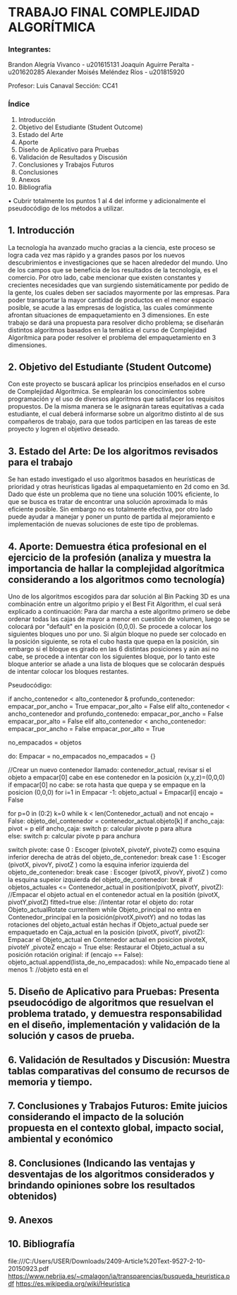 # TRABAJO FINAL COMPLEJIDAD ALGORÍTMICA

### Integrantes:
Brandon Alegría Vivanco - u201615131
Joaquín Aguirre Peralta - u201620285
Alexander Moisés Meléndez Ríos - u201815920

Profesor:	Luis Canaval
Sección:	CC41

### Índice

1. Introducción
2. Objetivo del Estudiante (Student Outcome)
3. Estado del Arte
4. Aporte
5. Diseño de Aplicativo para Pruebas
6. Validación de Resultados y Discusión
7. Conclusiones y Trabajos Futuros
8. Conclusiones
9. Anexos
10. Bibliografía

• Cubrir totalmente los puntos 1 al 4 del informe y adicionalmente el pseudocódigo de los métodos a utilizar.

## 1. Introducción
La tecnología ha avanzado mucho gracias a la ciencia, este proceso se logra cada vez mas rápido y a grandes pasos por los nuevos descubrimientos e investigaciones que se hacen alrededor del mundo. Uno de los campos que se beneficia de los resultados de la tecnología, es el comercio. Por otro lado, cabe mencionar que existen constantes y crecientes necesidades que van surgiendo sistemáticamente por pedido de la gente, los cuales deben ser saciados mayormente por las empresas. 
Para poder transportar la mayor cantidad de productos en el menor espacio posible, se acude a las empresas de logística, las cuales comúnmente afrontan situaciones de empaquetamiento en 3 dimensiones. 
En este trabajo se dará una propuesta para resolver dicho problema; se diseñarán distintos algoritmos basados en la temática el curso de Complejidad Algorítmica para poder resolver el problema del empaquetamiento en 3 dimensiones.


## 2. Objetivo del Estudiante (Student Outcome)
Con este proyecto se buscará aplicar los principios enseñados en el curso de Complejidad Algorítmica. Se emplearán los conocimientos sobre programación y el uso de diversos algoritmos que satisfacer los requisitos propuestos. De la misma manera se le asignarán tareas equitativas a cada estudiante, el cual deberá informarse sobre un algoritmo distinto al de sus compañeros de trabajo, para que todos participen en las tareas de este proyecto y logren el objetivo deseado.


## 3. Estado del Arte: De los algoritmos revisados para el trabajo
Se han estado investigado el uso algoritmos basados en heurísticas de prioridad y otras heurísticas ligadas al empaquetamiento en 2d como en 3d. Dado que éste un problema que no tiene una solución 100% eficiente, lo que se busca es tratar de encontrar una solución aproximada lo más eficiente posible. Sin embargo no es totalmente efectiva, por otro lado puede ayudar a manejar y poner un punto de partida al mejoramiento e implementación de nuevas soluciones de este tipo de problemas.

## 4. Aporte: Demuestra ética profesional en el ejercicio de la profesión (analiza y muestra la importancia de hallar la complejidad algorítmica considerando a los algoritmos como tecnología)
Uno de los algoritmos escogidos para dar solución al Bin Packing 3D es una combinación entre un algoritmo pripio y el Best Fit Algorithm, el cual será explicado a continuación:
Para dar marcha a este algoritmo primero se debe ordenar todas las cajas de mayor a menor en cuestión de volumen, luego se colocará por "default" en la posición (0,0,0). Se procede a colocar los siguientes bloques uno por uno. Si algún bloque no puede ser colocado en la posición siguiente, se rota el cubo hasta que quepa en la posición, sin embargo si el bloque es girado en las 6 distintas posiciones y aún así no cabe, se procede a intentar con los siguientes bloque, por lo tanto este bloque anterior se añade a una lista de bloques que se colocarán después de intentar colocar los bloques restantes.  

Pseudocódigo:

if ancho_contenedor < alto_contenedor & profundo_contenedor:
  empacar_por_ancho = True
  empacar_por_alto = False 
elif alto_contenedor < ancho_contenedor and profundo_contenedo:
  empacar_por_ancho = False
  empacar_por_alto = False
elif alto_contenedor < ancho_contenedor:
  empacar_por_ancho = False
  empacar_por_alto = True
  
  no_empacados = objetos
  
 
do:
  Empacar = no_empacados
  no_empacados = {}
  
  //Crear un nuevo contenedor llamado: contenedor_actual, revisar si el objeto a empacar[0] cabe en ese contenedor en la posición         (x,y,z)=(0,0,0)  
  if empacar[0] no cabe:
    se rota hasta que quepa y se empaque en la posicion (0,0,0)
  for i=1 in Empacar -1:
    objeto_actual = Empacar[i]
    encajo = False
    
  for p=0 in (0:2)
    k=0
    while k < len(Contenedor_actual) and not encajo = False:
      objeto_del_contenedor = contenedor_actual.objeto[k]
        if ancho_caja:
          pivot = p
        elif ancho_caja:
          switch p:
            calcular pivote p para altura    
        else: 
          switch p:
            calcular pivote p para anchura
  
  
  switch pivote:
    case 0 : Escoger (pivoteX, pivoteY, pivoteZ) como esquina inferior derecha de atrás del objeto_de_contenedor: break
    case 1 : Escoger (pivotX, pivovY, pivotZ ) como la esquina inferior izquierda del objeto_de_contenedor: break
    case  : Escoger (pivotX, pivovY, pivotZ ) como la esquina supeior izquierda del objeto_de_contenedor: break
    if objetos_actuales <= Contenedor_actual in position(pivotX, pivotY, pivotZ):
    //Empacar el objeto actual en el contenedor actual en la positión (pivotX, pivotY,pivotZ)
    fitted=true
  else:
  //intentar rotar el objeto
    do: 
    rotar Objeto_actualRotate currenItem
    while Objeto_principal no entra en Contenedor_principal en la posición(pivotX,pivotY) and 
    no todas las rotaciones del objeto_actual están hechas
    if Objeto_actual puede ser empaquetado en Caja_actual en la posición (pivotX, pivotY, pivotZ): 
      Empacar el Objeto_actual en Contenedor actual en posicion pivoteX, pivoteY ,pivoteZ
      encajo = True
    else:
      Restaurar el Objeto_actual a su posición rotación original:
    if (encajo == False):
    objeto_actual.append(lista_de_no_empacados):
  while No_empacado tiene al menos 1:
    //objeto está en el 
  

## 5. Diseño de Aplicativo para Pruebas: Presenta pseudocódigo de algoritmos que resuelvan el problema tratado, y demuestra responsabilidad en el diseño, implementación y validación de la solución y casos de prueba.

## 6. Validación de Resultados y Discusión: Muestra tablas comparativas del consumo de recursos de memoria y tiempo.

## 7. Conclusiones y Trabajos Futuros: Emite juicios considerando el impacto de la solución propuesta en el contexto global, impacto social, ambiental y económico

## 8. Conclusiones (Indicando las ventajas y desventajas de los algoritmos considerados y brindando opiniones sobre los resultados obtenidos)

## 9. Anexos

## 10. Bibliografía
file:///C:/Users/USER/Downloads/2409-Article%20Text-9527-2-10-20150923.pdf
https://www.nebrija.es/~cmalagon/ia/transparencias/busqueda_heuristica.pdf
https://es.wikipedia.org/wiki/Heurística
